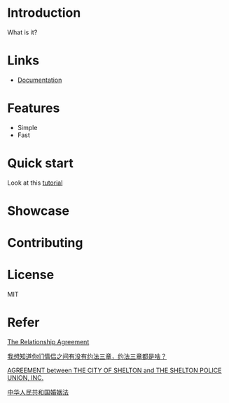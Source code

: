 # Introduction

What is it?

# Links

- [Documentation](docs/README.md)

# Features

- Simple
- Fast

# Quick start

Look at this [tutorial](docs/quickstart.md)

# Showcase


# Contributing


# License

MIT

# Refer

[The Relationship Agreement](https://bigbangtheory.fandom.com/wiki/The_Relationship_Agreement#Articles)

[我想知道你们情侣之间有没有约法三章，约法三章都是啥？](https://www.zhihu.com/question/314041216/answer/1245341906)

[AGREEMENT between THE CITY OF SHELTON and THE SHELTON POLICE UNION, INC.](https://www.acluct.org/sites/default/files/shelton_cba_6-19.pdf)

[中华人民共和国婚姻法](http://www.gov.cn/banshi/2005-05/25/content_847.htm)

